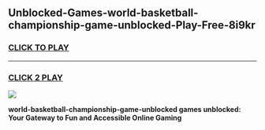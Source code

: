 
## Unblocked-Games-world-basketball-championship-game-unblocked-Play-Free-8i9kr
<h3>
<a href="https://premium76.site?title=world-basketball-championship-game-unblocked&ref=20A">CLICK TO PLAY</a></h3>
<hr>

<h3>
<a href="https://premium76.site?title=world-basketball-championship-game-unblocked&ref=20A">CLICK 2 PLAY</a>
  
</h3>

<a href="https://premium76.site?title=world-basketball-championship-game-unblocked&ref=20A"><img src="https://clearcache.store/games.png"></a>


**world-basketball-championship-game-unblocked games unblocked: Your Gateway to Fun and Accessible Online Gaming**
